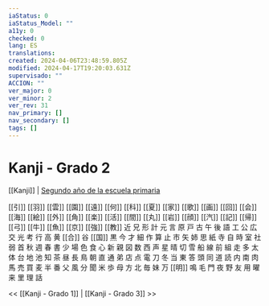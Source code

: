 ```yaml
---
iaStatus: 0
iaStatus_Model: ""
a11y: 0
checked: 0
lang: ES
translations: 
created: 2024-04-06T23:48:59.805Z
modified: 2024-04-17T19:20:03.631Z
supervisado: ""
ACCION: ""
ver_major: 0
ver_minor: 2
ver_rev: 31
nav_primary: []
nav_secondary: []
tags: []
---
```

# Kanji - Grado 2

[[Kanji]] | [Segundo año de la escuela primaria](https://es.wikibooks.org/wiki/Japon%C3%A9s/Kanji/Grado_2 "Japonés/Kanji/Grado 2")

[[引]] [[羽]] [[雲]] [[園]] [[遠]] [[何]] [[科]] [[夏]] [[家]] [[歌]] [[画]] [[回]] [[会]] [[海]] [[絵]] [[外]] [[角]] [[楽]] [[活]] [[間]] [[丸]] [[岩]] [[顔]] [[汽]] [[記]] [[帰]] [[弓]] [[牛]] [[魚]] [[京]] [[強]] [[教]] 近 兄 形 計 元 言 原 戸 古 午 後 語 工 公 広 交 光 考 行 高 黄 [[合]] 谷 [[国]] 黒 今 才 細 作 算 止 市 矢 姉 思 紙 寺 自 時 室 社 弱 首 秋 週 春 書 少 場 色 食 心 新 親 図 数 西 声 星 晴 切 雪 船 線 前 組 走 多 太 体 台 地 池 知 茶 昼 長 鳥 朝 直 通 弟 店 点 電 刀 冬 当 東 答 頭 同 道 読 内 南 肉 馬 売 買 麦 半 番 父 風 分 聞 米 歩 母 方 北 毎 妹 万 [[明]] 鳴 毛 門 夜 野 友 用 曜 来 里 理 話

<< [[Kanji - Grado 1]] | [[Kanji - Grado 3]] >>